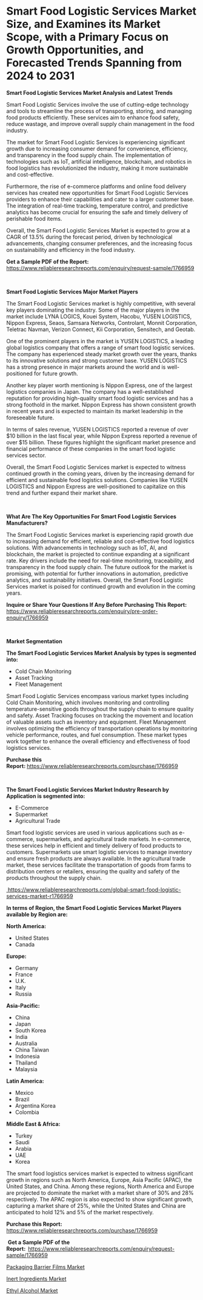 <p><h1>Smart Food Logistic Services Market Size, and Examines its Market Scope, with a Primary Focus on Growth Opportunities, and Forecasted Trends Spanning from 2024 to 2031</h1></p><p><strong>Smart Food Logistic Services Market Analysis and Latest Trends</strong></p>
<p><p>Smart Food Logistic Services involve the use of cutting-edge technology and tools to streamline the process of transporting, storing, and managing food products efficiently. These services aim to enhance food safety, reduce wastage, and improve overall supply chain management in the food industry.</p><p>The market for Smart Food Logistic Services is experiencing significant growth due to increasing consumer demand for convenience, efficiency, and transparency in the food supply chain. The implementation of technologies such as IoT, artificial intelligence, blockchain, and robotics in food logistics has revolutionized the industry, making it more sustainable and cost-effective.</p><p>Furthermore, the rise of e-commerce platforms and online food delivery services has created new opportunities for Smart Food Logistic Services providers to enhance their capabilities and cater to a larger customer base. The integration of real-time tracking, temperature control, and predictive analytics has become crucial for ensuring the safe and timely delivery of perishable food items.</p><p>Overall, the Smart Food Logistic Services Market is expected to grow at a CAGR of 13.5% during the forecast period, driven by technological advancements, changing consumer preferences, and the increasing focus on sustainability and efficiency in the food industry.</p></p>
<p><strong>Get a Sample PDF of the Report:&nbsp;</strong> <a href="https://www.reliableresearchreports.com/enquiry/request-sample/1766959">https://www.reliableresearchreports.com/enquiry/request-sample/1766959</a></p>
<p>&nbsp;</p>
<p><strong>Smart Food Logistic Services Major Market Players</strong></p>
<p><p>The Smart Food Logistic Services market is highly competitive, with several key players dominating the industry. Some of the major players in the market include LYNA LOGICS, Kouei System, Hacobu, YUSEN LOGISTICS, Nippon Express, Seaos, Samsara Networks, Controlant, Monnit Corporation, Teletrac Navman, Verizon Connect, Kii Corporation, Sensitech, and Geotab.</p><p>One of the prominent players in the market is YUSEN LOGISTICS, a leading global logistics company that offers a range of smart food logistic services. The company has experienced steady market growth over the years, thanks to its innovative solutions and strong customer base. YUSEN LOGISTICS has a strong presence in major markets around the world and is well-positioned for future growth.</p><p>Another key player worth mentioning is Nippon Express, one of the largest logistics companies in Japan. The company has a well-established reputation for providing high-quality smart food logistic services and has a strong foothold in the market. Nippon Express has shown consistent growth in recent years and is expected to maintain its market leadership in the foreseeable future.</p><p>In terms of sales revenue, YUSEN LOGISTICS reported a revenue of over $10 billion in the last fiscal year, while Nippon Express reported a revenue of over $15 billion. These figures highlight the significant market presence and financial performance of these companies in the smart food logistic services sector.</p><p>Overall, the Smart Food Logistic Services market is expected to witness continued growth in the coming years, driven by the increasing demand for efficient and sustainable food logistics solutions. Companies like YUSEN LOGISTICS and Nippon Express are well-positioned to capitalize on this trend and further expand their market share.</p></p>
<p>&nbsp;</p>
<p><strong>What Are The Key Opportunities For Smart Food Logistic Services Manufacturers?</strong></p>
<p><p>The Smart Food Logistic Services market is experiencing rapid growth due to increasing demand for efficient, reliable and cost-effective food logistics solutions. With advancements in technology such as IoT, AI, and blockchain, the market is projected to continue expanding at a significant rate. Key drivers include the need for real-time monitoring, traceability, and transparency in the food supply chain. The future outlook for the market is promising, with potential for further innovations in automation, predictive analytics, and sustainability initiatives. Overall, the Smart Food Logistic Services market is poised for continued growth and evolution in the coming years.</p></p>
<p><strong>Inquire or Share Your Questions If Any Before Purchasing This Report:</strong> <a href="https://www.reliableresearchreports.com/enquiry/pre-order-enquiry/1766959">https://www.reliableresearchreports.com/enquiry/pre-order-enquiry/1766959</a></p>
<p>&nbsp;</p>
<p><strong>Market Segmentation</strong></p>
<p><strong>The Smart Food Logistic Services Market Analysis by types is segmented into:</strong></p>
<p><ul><li>Cold Chain Monitoring</li><li>Asset Tracking</li><li>Fleet Management</li></ul></p>
<p><p>Smart Food Logistic Services encompass various market types including Cold Chain Monitoring, which involves monitoring and controlling temperature-sensitive goods throughout the supply chain to ensure quality and safety. Asset Tracking focuses on tracking the movement and location of valuable assets such as inventory and equipment. Fleet Management involves optimizing the efficiency of transportation operations by monitoring vehicle performance, routes, and fuel consumption. These market types work together to enhance the overall efficiency and effectiveness of food logistics services.</p></p>
<p><strong>Purchase this Report:&nbsp;</strong><a href="https://www.reliableresearchreports.com/purchase/1766959">https://www.reliableresearchreports.com/purchase/1766959</a></p>
<p>&nbsp;</p>
<p><strong>The Smart Food Logistic Services Market Industry Research by Application is segmented into:</strong></p>
<p><ul><li>E-Commerce</li><li>Supermarket</li><li>Agricultural Trade</li></ul></p>
<p><p>Smart food logistic services are used in various applications such as e-commerce, supermarkets, and agricultural trade markets. In e-commerce, these services help in efficient and timely delivery of food products to customers. Supermarkets use smart logistic services to manage inventory and ensure fresh products are always available. In the agricultural trade market, these services facilitate the transportation of goods from farms to distribution centers or retailers, ensuring the quality and safety of the products throughout the supply chain.</p></p>
<p><a href="https://www.reliableresearchreports.com/global-smart-food-logistic-services-market-r1766959">&nbsp;https://www.reliableresearchreports.com/global-smart-food-logistic-services-market-r1766959</a></p>
<p><strong>In terms of Region, the Smart Food Logistic Services Market Players available by Region are:</strong></p>
<p>
    <p> <strong> North America: </strong>
        <ul>
            <li>United States</li>
            <li>Canada</li>
        </ul>
        </p> 
    <p> <strong> Europe: </strong>
        <ul>
            <li>Germany</li>
            <li>France</li>
            <li>U.K.</li>
            <li>Italy</li>
            <li>Russia</li>
        </ul>
        </p> 
    <p> <strong> Asia-Pacific: </strong>
        <ul>
            <li>China</li>
            <li>Japan</li>
            <li>South Korea</li>
            <li>India</li>
            <li>Australia</li>
            <li>China Taiwan</li>
            <li>Indonesia</li>
            <li>Thailand</li>
            <li>Malaysia</li>
        </ul>
        </p> 
    <p> <strong> Latin America: </strong>
        <ul>
            <li>Mexico</li>
            <li>Brazil</li>
            <li>Argentina Korea</li>
            <li>Colombia</li>
        </ul>
        </p> 
    <p> <strong> Middle East & Africa: </strong>
        <ul>
            <li>Turkey</li>
            <li>Saudi</li>
            <li>Arabia</li>
            <li>UAE</li>
            <li>Korea</li>
        </ul>
    </p>
    </p>
<p><p>The smart food logistics services market is expected to witness significant growth in regions such as North America, Europe, Asia Pacific (APAC), the United States, and China. Among these regions, North America and Europe are projected to dominate the market with a market share of 30% and 28% respectively. The APAC region is also expected to show significant growth, capturing a market share of 25%, while the United States and China are anticipated to hold 12% and 5% of the market respectively.</p></p>
<p><strong>Purchase this Report: </strong><a href="https://www.reliableresearchreports.com/purchase/1766959">https://www.reliableresearchreports.com/purchase/1766959</a></p>
<p>&nbsp;<strong>Get a Sample PDF of the Report:&nbsp;&nbsp;</strong><a href="https://www.reliableresearchreports.com/enquiry/request-sample/1766959">https://www.reliableresearchreports.com/enquiry/request-sample/1766959</a></p>
<p><strong></strong></p>
<p><p><a href="https://www.linkedin.com/pulse/packaging-barrier-films-market-research-report-provides-thorough-ik93e">Packaging Barrier Films Market</a></p><p><a href="https://www.linkedin.com/pulse/inert-ingredients-market-size-focuses-dynamics-in-depth-analysis-8h65e">Inert Ingredients Market</a></p><p><a href="https://www.linkedin.com/pulse/ethyl-alcohol-market-analysis-examines-its-scope-growth-opportunities-8kejf">Ethyl Alcohol Market</a></p></p>